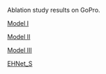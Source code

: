 Ablation study results on GoPro.

[Model I](https://drive.google.com/file/d/1VjsH4pPHNfhJB_tQ-Bv8h0U5FD68mnwD/view?usp=drive_link)

[Model II](https://drive.google.com/file/d/1povx3H-ZIYC3NM0oITeLeZ4NH6NY6zK5/view?usp=drive_link)

[Model III](https://drive.google.com/file/d/1VNYkALg7VKiCSYS9YZ8XPobAWWKXmBER/view?usp=drive_link)

[EHNet_S](https://drive.google.com/file/d/1IxF9cvQLFe1TcdHePj4OSWW11_pxLlU3/view?usp=drive_link)
